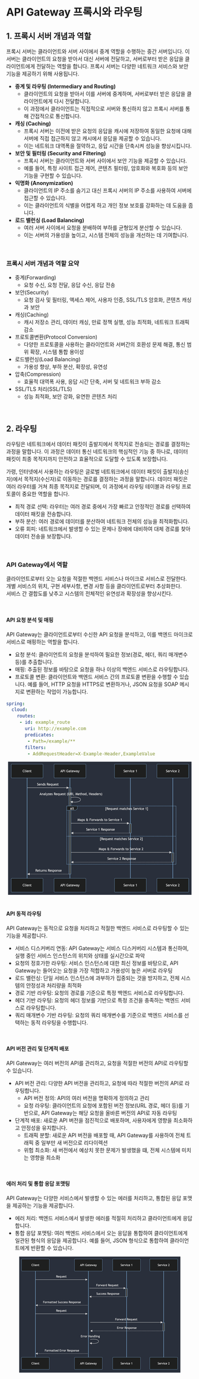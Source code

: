 # API Gateway 프록시와 라우팅

## 1. 프록시 서버 개념과 역할

프록시 서버는 클라이언트와 서버 사이에서 중계 역할을 수행하는 중간 서버입니다. 이 서버는 클라이언트의 요청을 받아서 대신 서버에 전달하고, 서버로부터 받은 응답을 클라이언트에게 전달하는 역할을 합니다. 프록시 서버는 다양한 네트워크 서비스와 보안 기능을 제공하기 위해 사용됩니다.  

 - __중계 및 라우팅 (Intermediary and Routing)__
    - 클라이언트의 요청을 받아서 이를 서버에 중계하며, 서버로부터 받은 응답을 클라이언트에게 다시 전달합니다.
    - 이 과정에서 클라이언트는 직접적으로 서버와 통신하지 않고 프록시 서버를 통해 간접적으로 통신합니다.
 - __캐싱 (Caching)__
    - 프록시 서버는 이전에 받은 요청의 응답을 캐시에 저장하여 동일한 요청에 대해 서버에 직접 접근하지 않고 캐시에서 응답을 제공할 수 있습니다.
    - 이는 네트워크 대역폭을 절약하고, 응답 시간을 단축시켜 성능을 향상시킵니다.
 - __보안 및 필터링 (Security and Filtering)__
    - 프록시 서버는 클라이언트와 서버 사이에서 보안 기능을 제공할 수 있습니다.
    - 예를 들어, 특정 사이트 접근 제어, 콘텐츠 필터링, 암호화와 복호화 등의 보안 기능을 구현할 수 있습니다.
 - __익명화 (Anonymization)__
    - 클라이언트의 IP 주소를 숨기고 대신 프록시 서버의 IP 주소를 사용하여 서버에 접근할 수 있습니다.
    - 이는 클라이언트의 식별을 어렵게 하고 개인 정보 보호를 강화하는 데 도움을 줍니다.
 - __로드 밸런싱 (Load Balancing)__
    - 여러 서버 사이에서 요청을 분배하여 부하를 균형있게 분산할 수 있습니다.
    - 이는 서버의 가용성을 높이고, 시스템 전체의 성능을 개선하는 데 기여합니다.

<br/>

### 프록시 서버 개념과 역할 요약

 - 중계(Forwarding)
    - 요청 수신, 요청 전달, 응답 수신, 응답 전송
 - 보안(Security)
    - 요청 검사 및 필터링, 액세스 제어, 사용자 인증, SSL/TLS 암호화, 콘텐츠 캐싱과 보안
 - 캐싱(Caching)
    - 캐시 저장소 관리, 데이터 캐싱, 만료 정책 실행, 성능 최적화, 네트워크 트래픽 감소
 - 프로토콜변환(Protocol Conversion)
    - 다양한 프로토콜을 사용하는 클라이언트와 서버간의 호환성 문제 해결, 통신 범위 확장, 시스템 통합 용이성
 - 로드밸런싱(Load Balancing)
    - 가용성 향상, 부하 분산, 확장성, 유연성
 - 압축(Compression)
    - 효율적 대역폭 사용, 응답 시간 단축, 서버 및 네트워크 부하 감소
 - SSL/TLS 처리(SSL/TLS)
    - 성능 최적화, 보안 강화, 유연한 콘텐츠 처리

<br/>

## 2. 라우팅

라우팅은 네트워크에서 데이터 패킷이 출발지에서 목적지로 전송되는 경로를 결정하는 과정을 말합니다. 이 과정은 데이터 통신 네트워크의 핵심적인 기능 중 하나로, 데이터 패킷이 최종 목적지까지 안전하고 효율적으로 도달할 수 있도록 보장합니다.  

가령, 인터넷에서 사용하는 라우팅은 글로벌 네트워크에서 데이터 패킷이 출발지(송신자)에서 목적지(수신자)로 이동하는 경로를 결정하는 과정을 말합니다. 데이터 패킷은 여러 라우터를 거쳐 최종 목적지로 전달되며, 이 과정에서 라우팅 테이블과 라우팅 프로토콜이 중요한 역할을 합니다.  
 - 최적 경로 선택: 라우터는 여러 경로 중에서 가장 빠르고 안정적인 경로를 선택하여 데이터 패킷을 전송합니다.
 - 부하 분산: 여러 경로에 데이터를 분산하여 네트워크 전체의 성능을 최적화합니다.
 - 오류 회피: 네트워크에서 발생할 수 있는 문제나 장애에 대비하여 대체 경로를 찾아 데이터 전송을 보장합니다.

<br/>

### API Gateway에서 역할

클라이언트로부터 오는 요청을 적절한 백엔드 서비스나 마이크로 서비스로 전달한다.  
개별 서비스의 위치, 구현 세부사항, 변경 사항 등을 클라이언트로부터 추상화한다.  
서비스 간 결합도를 낮추고 시스템의 전체적인 유연성과 확장성을 향상시킨다.  

<br/>

#### API 요청 분석 및 매핑

API Gateway는 클라이언트로부터 수신한 API 요청을 분석하고, 이를 백엔드 마이크로서비스로 매핑하는 역할을 합니다.  
 - 요청 분석: 클라이언트의 요청을 분석하여 필요한 정보(경로, 헤더, 쿼리 매개변수 등)를 추출합니다.
 - 매핑: 추출된 정보를 바탕으로 요청을 하나 이상의 백엔드 서비스로 라우팅합니다.
 - 프로토콜 변환: 클라이언트와 백엔드 서비스 간의 프로토콜 변환을 수행할 수 있습니다. 예를 들어, HTTP 요청을 HTTPS로 변환하거나, JSON 요청을 SOAP 메시지로 변환하는 작업이 가능합니다.

```yml
spring:
  cloud:
    routes:
     - id: example_route
       uri: http://example.com
       predicates:
        - Path=/example/**
       filters:
        - AddRequestHeader=X-Example-Header,ExampleValue
```
<div align="center">
    <img src="./images/요청분석및매핑.PNG">
</div>
<br/>

#### API 동적 라우팅

API Gateway는 동적으로 요청을 처리하고 적절한 백엔드 서비스로 라우팅할 수 있는 기능을 제공합니다.  

 - 서비스 디스커버리 연동: API Gateway는 서비스 디스커버리 시스템과 통신하여, 실행 중인 서비스 인스턴스의 위치와 상태를 실시간으로 파악
 - 요청의 정호가한 라우팅: 서비스 인스턴스에 대한 최신 정보를 바탕으로, API Gateway는 들어오는 요청을 가장 적합하고 가용성이 높은 서버로 라우팅
 - 로드 밸런싱: 단일 서비스 인스턴스에 과부하가 집중되는 것을 방지하고, 전체 시스템의 안정성과 처리량을 최적화
 - 경로 기반 라우팅: 요청의 경로를 기준으로 특정 백엔드 서비스로 라우팅합니다.
 - 헤더 기반 라우팅: 요청의 헤더 정보를 기반으로 특정 조건을 충족하는 백엔드 서비스로 라우팅합니다.
 - 쿼리 매개변수 기반 라우팅: 요청의 쿼리 매개변수를 기준으로 백엔드 서비스를 선택하는 동적 라우팅을 수행합니다.

<br/>

#### API 버전 관리 및 단계적 배포

API Gateway는 여러 버전의 API를 관리하고, 요청을 적절한 버전의 API로 라우팅할 수 있습니다.  
 - API 버전 관리: 다양한 API 버전을 관리하고, 요청에 따라 적절한 버전의 API로 라우팅합니다.
    - API 버전 정의: API의 여러 버전을 명확하게 정의하고 관리
    - 요청 라우팅: 클라이언트의 요청에 포함된 버전 정보(URL 경로, 헤더 등)를 기반으로, API Gateway는 해당 요청을 올바른 버전의 API로 자동 라우팅
 - 단계적 배포: 새로운 API 버전을 점진적으로 배포하며, 사용자에게 영향을 최소화하고 안정성을 유지합니다.
    - 트래픽 분할: 새로운 API 버전을 배포할 때, API Gateway를 사용하여 전체 트래픽 중 일부만 새 버전으로 리다이렉션
    - 위험 최소화: 새 버전에서 예상치 못한 문제가 발생했을 떄, 전체 시스템에 미치는 영향을 최소화
<br/>

#### 에러 처리 및 통합 응답 포맷팅

API Gateway는 다양한 서비스에서 발생할 수 있는 에러를 처리하고, 통합된 응답 포맷을 제공하는 기능을 제공합니다.
 - 에러 처리: 백엔드 서비스에서 발생한 에러를 적절히 처리하고 클라이언트에게 응답합니다.
 - 통합 응답 포맷팅: 여러 백엔드 서비스에서 오는 응답을 통합하여 클라이언트에게 일관된 형식의 응답을 제공합니다. 예를 들어, JSON 형식으로 통합하여 클라이언트에게 반환할 수 있습니다.

<div align="center">
    <img src="./images/통합응답포맷팅.PNG">
</div>


